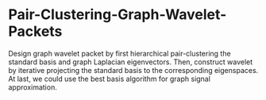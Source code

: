 # Pair-Clustering-Graph-Wavelet-Packets

Design graph wavelet packet by first hierarchical pair-clustering the standard basis and graph Laplacian eigenvectors. 
Then, construct wavelet by iterative projecting the standard basis to the corresponding eigenspaces.
At last, we could use the best basis algorithm for graph signal approximation.
